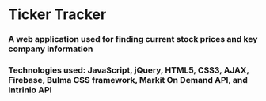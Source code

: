 # Ticker Tracker

### A web application used for finding current stock prices and key company information
### Technologies used: JavaScript, jQuery, HTML5, CSS3, AJAX, Firebase, Bulma CSS framework, Markit On Demand API, and Intrinio API
